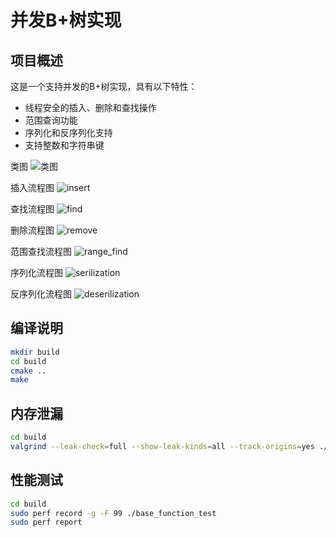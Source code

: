 # 并发B+树实现

## 项目概述
这是一个支持并发的B+树实现，具有以下特性：
- 线程安全的插入、删除和查找操作
- 范围查询功能
- 序列化和反序列化支持
- 支持整数和字符串键

类图
![类图](./doc/b+tree类图.png)

插入流程图
![insert](./doc/插入流程图.png)

查找流程图
![find](./doc/查找流程图.png)

删除流程图
![remove](./doc/删除流程图.png)

范围查找流程图
![range_find](./doc/范围查询流程图.png)

序列化流程图
![serilization](./doc/序列化流程图.png)

反序列化流程图
![deserilization](./doc/反序列化流程图.png)

## 编译说明
```bash
mkdir build
cd build
cmake ..
make
```

## 内存泄漏
```bash
cd build
valgrind --leak-check=full --show-leak-kinds=all --track-origins=yes ./base_function_test
```

## 性能测试
```bash
cd build
sudo perf record -g -F 99 ./base_function_test
sudo perf report
```